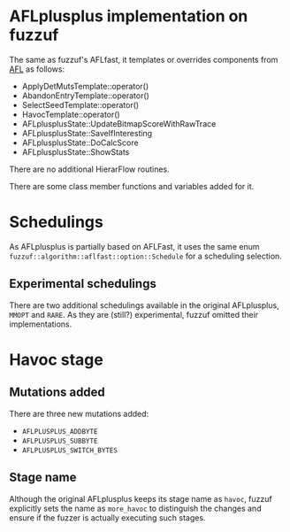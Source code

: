 # AFLplusplus implementation on fuzzuf

The same as fuzzuf's AFLfast, it templates or overrides components from [AFL](/docs/algorithms/afl/algorithm_en.md) as follows:
- ApplyDetMutsTemplate<AFLplusplusState>::operator()
- AbandonEntryTemplate<AFLplusplusState>::operator()
- SelectSeedTemplate<AFLplusplusState>::operator()
- HavocTemplate<AFLplusplusState>::operator()
- AFLplusplusState::UpdateBitmapScoreWithRawTrace
- AFLplusplusState::SaveIfInteresting
- AFLplusplusState::DoCalcScore
- AFLplusplusState::ShowStats

There are no additional HierarFlow routines.

There are some class member functions and variables added for it.

# Schedulings

As AFLplusplus is partially based on AFLFast, it uses the same enum `fuzzuf::algorithm::aflfast::option::Schedule` for a scheduling selection.

## Experimental schedulings

There are two additional schedulings available in the original AFLplusplus, `MMOPT` and `RARE`. As they are (still?) experimental, fuzzuf omitted their implementations.

# Havoc stage

## Mutations added

There are three new mutations added:
- `AFLPLUSPLUS_ADDBYTE`
- `AFLPLUSPLUS_SUBBYTE`
- `AFLPLUSPLUS_SWITCH_BYTES`

## Stage name

Although the original AFLplusplus keeps its stage name as `havoc`, fuzzuf explicitly sets the name as `more_havoc` to distinguish the changes and ensure if the fuzzer is actually executing such stages.

